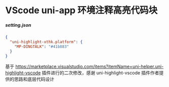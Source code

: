 # VScode  uni-app 环境注释高亮代码块

##### **setting.json**

```json
{
  "uni-highlight-xthk.platform": {
    "MP-DINGTALK": "#41b883"
  }
}
```



基于 https://marketplace.visualstudio.com/items?itemName=uni-helper.uni-highlight-vscode 插件进行的二次修改，感谢 uni-highlight-vscode 插件作者提供的思路和底层代码设计

